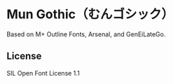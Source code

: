 # Mun Gothic（むんゴシック）

Based on M+ Outline Fonts, Arsenal, and GenEiLateGo.

## License

SIL Open Font License 1.1
